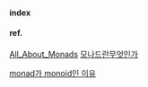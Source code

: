 #### index

#### ref.

[All_About_Monads](https://wiki.haskell.org/All_About_Monads#Introduction)
[모나드란무엇인가](https://ence2.github.io/2020/11/%EB%AA%A8%EB%82%98%EB%93%9Cmonad%EB%9E%80-%EB%AC%B4%EC%97%87%EC%9D%B8%EA%B0%80/#:~:text=%EC%97%AD%EC%82%AC%EC%A0%81%EC%9C%BC%EB%A1%9C%20%EB%B3%B4%EB%A9%B4%20%EB%AA%A8%EB%82%98%EB%93%9C%EB%8A%94,%EC%9E%85%EC%B6%9C%EB%A0%A5%EC%97%90%20%ED%95%9C%EC%A0%95%EB%90%98%EC%A7%80%20%EC%95%8A%EC%8A%B5%EB%8B%88%EB%8B%A4)

[monad가 monoid인 이유](https://dev.to/ingun37/monad-monoid-40if)
